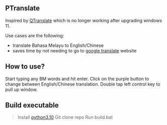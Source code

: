 ## PTranslate

Inspired by [QTranslate](https://quest-app.appspot.com/) which is no longer working after upgrading windows 11.

Use cases are the following:
- translate Bahasa Melayu to English/Chinese 
- saves time by not needing to go to [google translate](https://translate.google.com/) website

## How to use?

Start typing any BM words and hit enter. Click on the purple button to change between English/Chinese translation. Double tap left control key to pull up window.

## Build executable

> Install [python3.10](https://www.python.org/)
> Git clone repo
> Run build.bat
